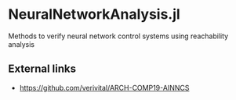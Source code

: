 # NeuralNetworkAnalysis.jl
Methods to verify neural network control systems using reachability analysis


## External links

- https://github.com/verivital/ARCH-COMP19-AINNCS
